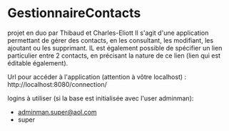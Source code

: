 # GestionnaireContacts
projet en duo par Thibaud et Charles-Eliott
Il s'agit d'une application permettant de gérer des contacts, en les consultant, les modifiant, les ajoutant ou les supprimant. IL est également possible de spécifier un lien particulier entre 2 contacts, en précisant la nature de ce lien (lien qui est éditable également).

Url pour accéder à l'application (attention à vôtre localhost) :
http://localhost:8080/connection/

logins à utiliser (si la base est initialisée avec l'user adminman):
-  adminman.super@aol.com
-  super
